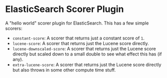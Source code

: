 # ElasticSearch Scorer Plugin

A "hello world" scorer plugin for ElasticSearch. This has a few simple scorers:

* `constant-score`: A scorer that returns just a constant score of `1`.
* `lucene-score`: A scorer that returns just the Lucene score directly.
* `lucene-downscaled-score`: A scorer that returns just the Lucene score
  directly but scaled down to a small double to see what effect this has
  (if any).
* `extra-lucene-score`: A scorer that returns just the Lucene score directly
  but also throws in some other compute time stuff.
